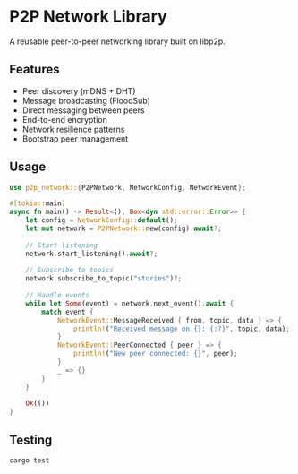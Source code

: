 # P2P Network Library

A reusable peer-to-peer networking library built on libp2p.

## Features

- Peer discovery (mDNS + DHT)
- Message broadcasting (FloodSub)
- Direct messaging between peers
- End-to-end encryption
- Network resilience patterns
- Bootstrap peer management

## Usage

```rust
use p2p_network::{P2PNetwork, NetworkConfig, NetworkEvent};

#[tokio::main]
async fn main() -> Result<(), Box<dyn std::error::Error>> {
    let config = NetworkConfig::default();
    let mut network = P2PNetwork::new(config).await?;
    
    // Start listening
    network.start_listening().await?;
    
    // Subscribe to topics
    network.subscribe_to_topic("stories")?;
    
    // Handle events
    while let Some(event) = network.next_event().await {
        match event {
            NetworkEvent::MessageReceived { from, topic, data } => {
                println!("Received message on {}: {:?}", topic, data);
            }
            NetworkEvent::PeerConnected { peer } => {
                println!("New peer connected: {}", peer);
            }
            _ => {}
        }
    }
    
    Ok(())
}
```

## Testing

```bash
cargo test
```
